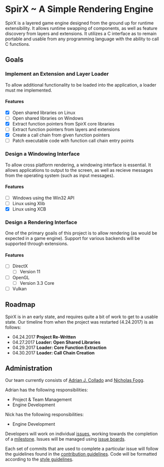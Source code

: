 # SpirX ~ A Simple Rendering Engine
SpirX is a layered game engine designed from the ground up for runtime extensibility. It allows runtime swapping of components, as well as feature discovery from layers and extensions. It utilizes a C interface as to remain portable and usable from any programming language with the ability to call C functions.

## Goals
### Implement an Extension and Layer Loader
To allow additional functionality to be loaded into the application, a loader must me implemented.
#### Features
- [X] Open shared libraries on Linux
- [ ] Open shared libraries on Windows
- [X] Extract function pointers from SpirX core libraries
- [ ] Extract function pointers from layers and extensions
- [X] Create a call chain from given function pointers
- [ ] Patch executable code with function call chain entry points

### Design a Windowing Interface
To allow cross platform rendering, a windowing interface is essential. It allows applications to output to the screen, as well as recieve messages from the operating system (such as input messages).
#### Features
- [ ] Windows using the Win32 API
- [ ] Linux using Xlib
- [X] Linux using XCB

### Design a Rendering Interface
One of the primary goails of this project is to allow rendering (as would be expected in a game engine). Support for various backends will be supported through extensions.
#### Features
- [ ] DirectX
  - [ ] Version 11
- [ ] OpenGL
  - [ ] Version 3.3 Core
- [ ] Vulkan

## Roadmap
SpirX is in an early state, and requires quite a bit of work to get to a usable state. Our timeline from when the project was restarted (4.24.2017) is as follows:
- 04.24.2017 **Project Re-Written**
- 04.27.2017 **Loader: Open Shared Libraries**
- 04.29.2017 **Loader: Core Function Extraction**
- 04.30.2017 **Loader: Call Chain Creation**

## Administration
Our team currently consists of [Adrian J. Collado](https://github.com/AdrianCollado) and [Nicholas Fogg](https://github.com/Exxion).

Adrian has the following responsibilities:
- Project & Team Management
- Engine Development

Nick has the following responsibilities:
- Engine Development

Developers will work on individual [issues](https://github.com/SpirX/SpirX/issues), working towards the completion of a [milestone](https://github.com/SpirX/SpirX/milestones). Issues will be managed using [issue boards](https://github.com/SpirX/SpirX/boards).

Each set of commits that are used to complete a particular issue will follow the guidelines found in the [contribution guidelines](https://github.com/SpirX/SpirX/blob/master/CONTRIBUTING.md). Code will be formatted according to the [style guidelines](https://github.com/SpirX/SpirX/blob/master/Documentation/StyleGuide.md).

